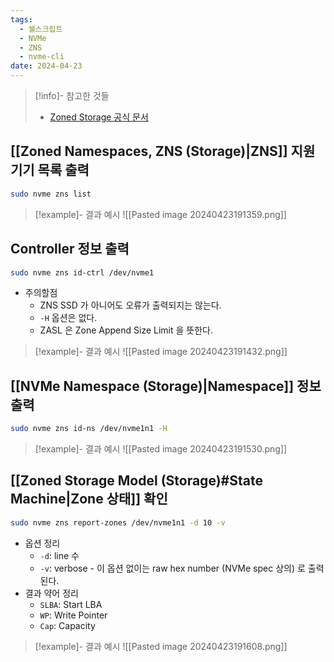 ```yaml
---
tags:
  - 쉘스크립트
  - NVMe
  - ZNS
  - nvme-cli
date: 2024-04-23
---
```

> [!info]- 참고한 것들
> - [Zoned Storage 공식 문서](https://zonedstorage.io/docs/tools/zns)

## [[Zoned Namespaces, ZNS (Storage)|ZNS]] 지원 기기 목록 출력

```bash
sudo nvme zns list
```

> [!example]- 결과 예시
> ![[Pasted image 20240423191359.png]]
## Controller 정보 출력

```bash
sudo nvme zns id-ctrl /dev/nvme1
```

- 주의할점
	- ZNS SSD 가 아니어도 오류가 출력되지는 않는다.
	- `-H` 옵션은 없다.
	- ZASL 은 Zone Append Size Limit 을 뜻한다.

> [!example]- 결과 예시
> ![[Pasted image 20240423191432.png]]

## [[NVMe Namespace (Storage)|Namespace]] 정보 출력

```bash
sudo nvme zns id-ns /dev/nvme1n1 -H
```

> [!example]- 결과 예시
> ![[Pasted image 20240423191530.png]]
## [[Zoned Storage Model (Storage)#State Machine|Zone 상태]] 확인

```bash
sudo nvme zns report-zones /dev/nvme1n1 -d 10 -v
```

- 옵션 정리
	- `-d`: line 수
	- `-v`: verbose - 이 옵션 없이는 raw hex number (NVMe spec 상의) 로 출력된다.
- 결과 약어 정리
	- `SLBA`: Start LBA
	- `WP`: Write Pointer
	- `Cap`: Capacity

> [!example]- 결과 예시
> ![[Pasted image 20240423191608.png]]